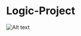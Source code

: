 # Logic-Project
![Alt text](https://cloud.githubusercontent.com/assets/16697279/25586221/0d0e470e-2e64-11e7-9fb6-373ce17319c3.jpg) 

